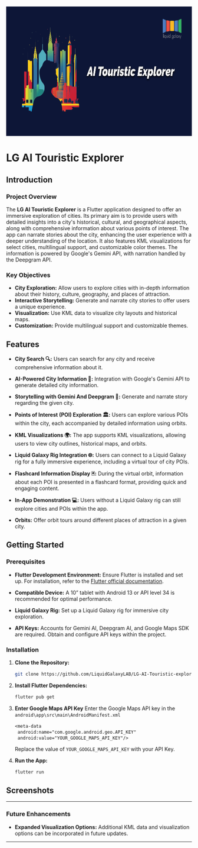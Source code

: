 
<p align="center">
  <img src="https://github.com/Manas-33/Manas-33/blob/76405e2ef1aa037800645ab026d41197c0ea5d7a/Big%20Logo.png" alt="Logo" height=350>
</p>

# LG AI Touristic Explorer

## Introduction

### Project Overview
The **LG AI Touristic Explorer** is a Flutter application designed to offer an immersive exploration of cities. Its primary aim is to provide users with detailed insights into a city's historical, cultural, and geographical aspects, along with comprehensive information about various points of interest. The app can narrate stories about the city, enhancing the user experience with a deeper understanding of the location. It also features KML visualizations for select cities, multilingual support, and customizable color themes. The information is powered by Google's Gemini API, with narration handled by the Deepgram API.

### Key Objectives
- **City Exploration:** Allow users to explore cities with in-depth information about their history, culture, geography, and places of attraction.
- **Interactive Storytelling:** Generate and narrate city stories to offer users a unique experience.
- **Visualization:** Use KML data to visualize city layouts and historical maps.
- **Customization:** Provide multilingual support and customizable themes.

## Features

- **City Search 🔍:**
  Users can search for any city and receive comprehensive information about it.

- **AI-Powered City Information 🤖:**
  Integration with Google's Gemini API to generate detailed city information.

- **Storytelling with Gemini And Deepgram 📖:**
  Generate and narrate story regarding the given city.

- **Points of Interest (POI) Exploration 🏛️:**
  Users can explore various POIs within the city, each accompanied by detailed information using orbits.

- **KML Visualizations 🌍:**
  The app supports KML visualizations, allowing users to view city outlines, historical maps, and orbits.

- **Liquid Galaxy Rig Integration 🌐:**
  Users can connect to a Liquid Galaxy rig for a fully immersive experience, including a virtual tour of city POIs.

- **Flashcard Information Display 🃏:**
  During the virtual orbit, information about each POI is presented in a flashcard format, providing quick and engaging content.

- **In-App Demonstration 💻:**
  Users without a Liquid Galaxy rig can still explore cities and POIs within the app.

- **Orbits:** Offer orbit tours around different places of attraction in a given city.



## Getting Started

### Prerequisites
- **Flutter Development Environment:**
  Ensure Flutter is installed and set up. For installation, refer to the [Flutter official documentation](https://docs.flutter.dev/get-started/install).
  
- **Compatible Device:**
  A 10” tablet with Android 13 or API level 34 is recommended for optimal performance.

- **Liquid Galaxy Rig:**
  Set up a Liquid Galaxy rig for immersive city exploration.

- **API Keys:**
  Accounts for Gemini AI, Deepgram AI, and Google Maps SDK are required. Obtain and configure API keys within the project.

### Installation

1. **Clone the Repository:**
   ```bash
   git clone https://github.com/LiquidGalaxyLAB/LG-AI-Touristic-explorer.git
   ```

2. **Install Flutter Dependencies:**
   ```bash
   flutter pub get
   ```

3. **Enter Google Maps API Key**
   Enter the Google Maps API key in the `android\app\src\main\AndroidManifest.xml` 
   ```
   <meta-data
    android:name="com.google.android.geo.API_KEY"
    android:value="YOUR_GOOGLE_MAPS_API_KEY"/>
   ```
   Replace the value of `YOUR_GOOGLE_MAPS_API_KEY` with your API Key.

4. **Run the App:**
   ```bash
   flutter run
   ```

<!-- 5. **Set Up Liquid Galaxy Rig:**
   Follow the provided guidelines to connect and configure your Liquid Galaxy rig. -->

## Screenshots




---

### Future Enhancements
- **Expanded Visualization Options:**
  Additional KML data and visualization options can be incorporated in future updates.
  
---